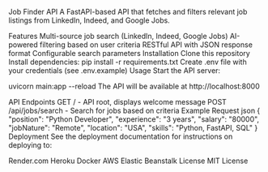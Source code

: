 Job Finder API
A FastAPI-based API that fetches and filters relevant job listings from LinkedIn, Indeed, and Google Jobs.

Features
Multi-source job search (LinkedIn, Indeed, Google Jobs)
AI-powered filtering based on user criteria
RESTful API with JSON response format
Configurable search parameters
Installation
Clone this repository
Install dependencies:
pip install -r requirements.txt
Create .env file with your credentials (see .env.example)
Usage
Start the API server:

uvicorn main:app --reload
The API will be available at http://localhost:8000

API Endpoints
GET / - API root, displays welcome message
POST /api/jobs/search - Search for jobs based on criteria
Example Request
json
{
  "position": "Python Developer",
  "experience": "3 years",
  "salary": "80000",
  "jobNature": "Remote",
  "location": "USA",
  "skills": "Python, FastAPI, SQL"
}
Deployment
See the deployment documentation for instructions on deploying to:

Render.com
Heroku
Docker
AWS Elastic Beanstalk
License
MIT License

